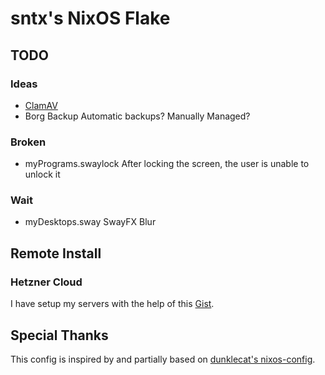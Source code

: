 # sntx's NixOS Flake

## TODO

### Ideas

* [ClamAV](https://search.nixos.org/options?channel=unstable&show=services.clamav.daemon.settings&type=packages&query=clamav)
* Borg Backup
  Automatic backups? Manually Managed?

### Broken

* myPrograms.swaylock
  After locking the screen, the user is unable to unlock it

### Wait

* myDesktops.sway
  SwayFX Blur

## Remote Install

### Hetzner Cloud

I have setup my servers with the help of this [Gist](https://gist.github.com/cyber-murmel/8b726b45047907a842a9dc9db2618b0a).

## Special Thanks

This config is inspired by and partially based on [dunklecat's nixos-config](https://git.sr.ht/~dunklecat/nixos-config).

